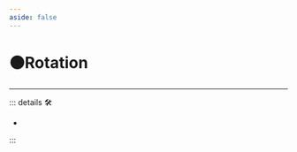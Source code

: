 ```yaml
---
aside: false
---
```

# 🟠<motor>Rotation</motor>

---

<!-- =================================================== -->
<!-- =================================================== -->
<!-- =================================================== -->
<!-- =================================================== -->
<!-- =================================================== -->
::: details 🛠

-

:::